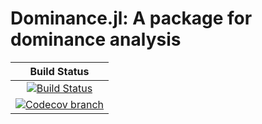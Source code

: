# Dominance.jl: A package for dominance analysis

| **Build Status** |
|:----------------:|
| [![Build Status][build-img]][build-url] |
| [![Codecov branch][codecov-img]][codecov-url] |

[build-img]: https://github.com/guberger/Dominance.jl/workflows/CI/badge.svg?branch=main
[build-url]: https://github.com/guberger/Dominance.jl/actions?query=workflow%3ACI
[codecov-img]: http://codecov.io/github/guberger/Dominance.jl/coverage.svg?branch=main
[codecov-url]: http://codecov.io/github/guberger/Dominance.jl?branch=main
